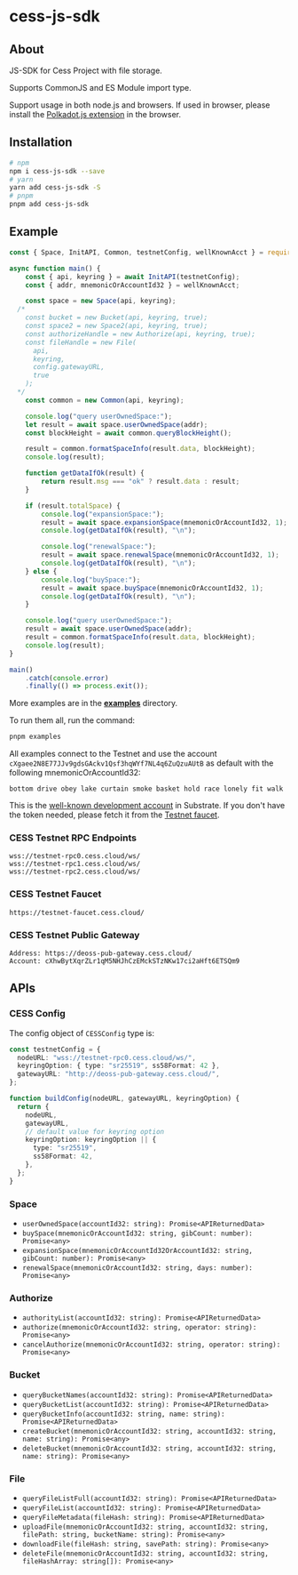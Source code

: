 # cess-js-sdk

## About

JS-SDK for Cess Project with file storage.

Supports CommonJS and ES Module import type.

Support usage in both node.js and browsers. If used in browser, please install the [Polkadot.js extension](https://polkadot.js.org/extension/) in the browser.

## Installation

```bash
# npm
npm i cess-js-sdk --save
# yarn
yarn add cess-js-sdk -S
# pnpm
pnpm add cess-js-sdk
```

## Example

```ts
const { Space, InitAPI, Common, testnetConfig, wellKnownAcct } = require("cess-js-sdk");

async function main() {
	const { api, keyring } = await InitAPI(testnetConfig);
	const { addr, mnemonicOrAccountId32 } = wellKnownAcct;

	const space = new Space(api, keyring);
  /*
    const bucket = new Bucket(api, keyring, true);
    const space2 = new Space2(api, keyring, true);
    const authorizeHandle = new Authorize(api, keyring, true);
    const fileHandle = new File(
      api,
      keyring,
      config.gatewayURL,
      true
    );
  */
	const common = new Common(api, keyring);

	console.log("query userOwnedSpace:");
	let result = await space.userOwnedSpace(addr);
	const blockHeight = await common.queryBlockHeight();

	result = common.formatSpaceInfo(result.data, blockHeight);
	console.log(result);

	function getDataIfOk(result) {
		return result.msg === "ok" ? result.data : result;
	}

	if (result.totalSpace) {
		console.log("expansionSpace:");
		result = await space.expansionSpace(mnemonicOrAccountId32, 1);
		console.log(getDataIfOk(result), "\n");

		console.log("renewalSpace:");
		result = await space.renewalSpace(mnemonicOrAccountId32, 1);
		console.log(getDataIfOk(result), "\n");
	} else {
		console.log("buySpace:");
		result = await space.buySpace(mnemonicOrAccountId32, 1);
		console.log(getDataIfOk(result), "\n");
	}

	console.log("query userOwnedSpace:");
	result = await space.userOwnedSpace(addr);
	result = common.formatSpaceInfo(result.data, blockHeight);
	console.log(result);
}

main()
	.catch(console.error)
	.finally(() => process.exit());
```

More examples are in the [**examples**](./examples) directory.

To run them all, run the command:

```bash
pnpm examples
```

All examples connect to the Testnet and use the account `cXgaee2N8E77JJv9gdsGAckv1Qsf3hqWYf7NL4q6ZuQzuAUtB` as default with the following mnemonicOrAccountId32:

```
bottom drive obey lake curtain smoke basket hold race lonely fit walk
```

This is the [well-known development account](https://github.com/substrate-developer-hub/substrate-developer-hub.github.io/issues/613) in Substrate. If you don't have the token needed, please fetch it from the [Testnet faucet](https://cess.cloud/faucet.html).

### CESS Testnet RPC Endpoints

```
wss://testnet-rpc0.cess.cloud/ws/
wss://testnet-rpc1.cess.cloud/ws/
wss://testnet-rpc2.cess.cloud/ws/
```

### CESS Testnet Faucet

```
https://testnet-faucet.cess.cloud/
```

### CESS Testnet Public Gateway

```
Address: https://deoss-pub-gateway.cess.cloud/
Account: cXhwBytXqrZLr1qM5NHJhCzEMckSTzNKw17ci2aHft6ETSQm9
```

## APIs

### CESS Config

The config object of `CESSConfig` type is:

```ts
const testnetConfig = {
  nodeURL: "wss://testnet-rpc0.cess.cloud/ws/",
  keyringOption: { type: "sr25519", ss58Format: 42 },
  gatewayURL: "http://deoss-pub-gateway.cess.cloud/",
};

function buildConfig(nodeURL, gatewayURL, keyringOption) {
  return {
    nodeURL,
    gatewayURL,
    // default value for keyring option
    keyringOption: keyringOption || {
      type: "sr25519",
      ss58Format: 42,
    },
  };
}
```

### Space

- `userOwnedSpace(accountId32: string): Promise<APIReturnedData>`
- `buySpace(mnemonicOrAccountId32: string, gibCount: number): Promise<any>`
- `expansionSpace(mnemonicOrAccountId32OrAccountId32: string, gibCount: number): Promise<any>`
- `renewalSpace(mnemonicOrAccountId32: string, days: number): Promise<any>`

### Authorize

- `authorityList(accountId32: string): Promise<APIReturnedData>`
- `authorize(mnemonicOrAccountId32: string, operator: string): Promise<any>`
- `cancelAuthorize(mnemonicOrAccountId32: string, operator: string): Promise<any>`

### Bucket

- `queryBucketNames(accountId32: string): Promise<APIReturnedData>`
- `queryBucketList(accountId32: string): Promise<APIReturnedData>`
- `queryBucketInfo(accountId32: string, name: string): Promise<APIReturnedData>`
- `createBucket(mnemonicOrAccountId32: string, accountId32: string, name: string): Promise<any>`
- `deleteBucket(mnemonicOrAccountId32: string, accountId32: string, name: string): Promise<any>`

### File

- `queryFileListFull(accountId32: string): Promise<APIReturnedData>`
- `queryFileList(accountId32: string): Promise<APIReturnedData>`
- `queryFileMetadata(fileHash: string): Promise<APIReturnedData>`
- `uploadFile(mnemonicOrAccountId32: string, accountId32: string, filePath: string, bucketName: string): Promise<any>`
- `downloadFile(fileHash: string, savePath: string): Promise<any>`
- `deleteFile(mnemonicOrAccountId32: string, accountId32: string, fileHashArray: string[]): Promise<any>`
